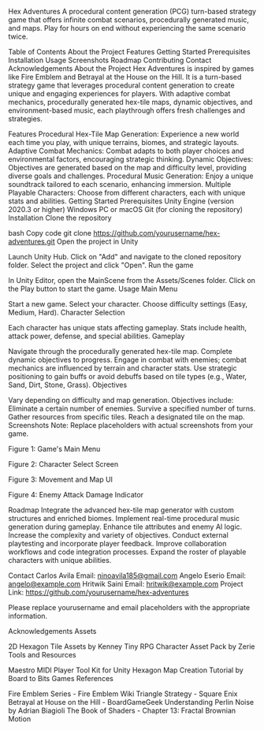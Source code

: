 Hex Adventures
A procedural content generation (PCG) turn-based strategy game that offers infinite combat scenarios, procedurally generated music, and maps. Play for hours on end without experiencing the same scenario twice.

Table of Contents
About the Project
Features
Getting Started
Prerequisites
Installation
Usage
Screenshots
Roadmap
Contributing
Contact
Acknowledgements
About the Project
Hex Adventures is inspired by games like Fire Emblem and Betrayal at the House on the Hill. It is a turn-based strategy game that leverages procedural content generation to create unique and engaging experiences for players. With adaptive combat mechanics, procedurally generated hex-tile maps, dynamic objectives, and environment-based music, each playthrough offers fresh challenges and strategies.

Features
Procedural Hex-Tile Map Generation: Experience a new world each time you play, with unique terrains, biomes, and strategic layouts.
Adaptive Combat Mechanics: Combat adapts to both player choices and environmental factors, encouraging strategic thinking.
Dynamic Objectives: Objectives are generated based on the map and difficulty level, providing diverse goals and challenges.
Procedural Music Generation: Enjoy a unique soundtrack tailored to each scenario, enhancing immersion.
Multiple Playable Characters: Choose from different characters, each with unique stats and abilities.
Getting Started
Prerequisites
Unity Engine (version 2020.3 or higher)
Windows PC or macOS
Git (for cloning the repository)
Installation
Clone the repository

bash
Copy code
git clone https://github.com/yourusername/hex-adventures.git
Open the project in Unity

Launch Unity Hub.
Click on "Add" and navigate to the cloned repository folder.
Select the project and click "Open".
Run the game

In Unity Editor, open the MainScene from the Assets/Scenes folder.
Click on the Play button to start the game.
Usage
Main Menu

Start a new game.
Select your character.
Choose difficulty settings (Easy, Medium, Hard).
Character Selection

Each character has unique stats affecting gameplay.
Stats include health, attack power, defense, and special abilities.
Gameplay

Navigate through the procedurally generated hex-tile map.
Complete dynamic objectives to progress.
Engage in combat with enemies; combat mechanics are influenced by terrain and character stats.
Use strategic positioning to gain buffs or avoid debuffs based on tile types (e.g., Water, Sand, Dirt, Stone, Grass).
Objectives

Vary depending on difficulty and map generation.
Objectives include:
Eliminate a certain number of enemies.
Survive a specified number of turns.
Gather resources from specific tiles.
Reach a designated tile on the map.
Screenshots
Note: Replace placeholders with actual screenshots from your game.

Figure 1: Game's Main Menu

Figure 2: Character Select Screen

Figure 3: Movement and Map UI

Figure 4: Enemy Attack Damage Indicator

Roadmap
 Integrate the advanced hex-tile map generator with custom structures and enriched biomes.
 Implement real-time procedural music generation during gameplay.
 Enhance tile attributes and enemy AI logic.
 Increase the complexity and variety of objectives.
 Conduct external playtesting and incorporate player feedback.
 Improve collaboration workflows and code integration processes.
 Expand the roster of playable characters with unique abilities.

Contact
Carlos Avila
Email: ninoavila185@gmail.com
Angelo Eserio
Email: angelo@example.com
Hritwik Saini
Email: hritwik@example.com
Project Link: https://github.com/yourusername/hex-adventures

Please replace yourusername and email placeholders with the appropriate information.

Acknowledgements
Assets

2D Hexagon Tile Assets by Kenney
Tiny RPG Character Asset Pack by Zerie
Tools and Resources

Maestro MIDI Player Tool Kit for Unity
Hexagon Map Creation Tutorial by Board to Bits Games
References

Fire Emblem Series - Fire Emblem Wiki
Triangle Strategy - Square Enix
Betrayal at House on the Hill - BoardGameGeek
Understanding Perlin Noise by Adrian Biagioli
The Book of Shaders - Chapter 13: Fractal Brownian Motion
